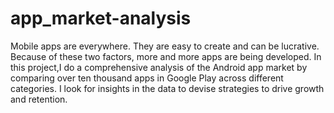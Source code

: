 # app_market-analysis
Mobile apps are everywhere. They are easy to create and can be lucrative. Because of these two factors, more and more apps are being developed. In this project,I do a comprehensive analysis of the Android app market by comparing over ten thousand apps in Google Play across different categories. I look for insights in the data to devise strategies to drive growth and retention.
